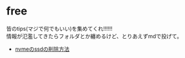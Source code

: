 # free
皆のtips(マジで何でもいい)を集めてくれ!!!!!!<br>
情報が氾濫してきたらフォルダとか纏めるけど、とりあえずmdで投げて。

- [nvmeのssdの削除方法](./nvme-ssd-erase.md)
